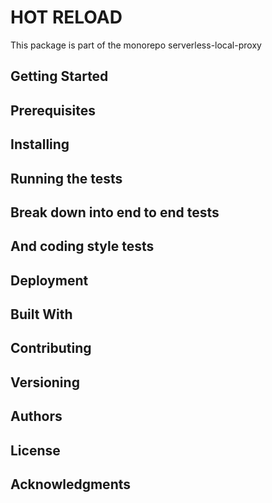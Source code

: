 # HOT RELOAD

This package is part of the monorepo serverless-local-proxy 

## Getting Started

## Prerequisites

## Installing

## Running the tests

## Break down into end to end tests

## And coding style tests

## Deployment

## Built With

## Contributing

## Versioning 

## Authors

## License

## Acknowledgments

